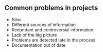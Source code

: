 ## Common problems in projects
- Silos
- Different sources of information
- Redundant and controversial information
- Lack of the big picture
- Problems are detected late in the process
- Documentation out of date